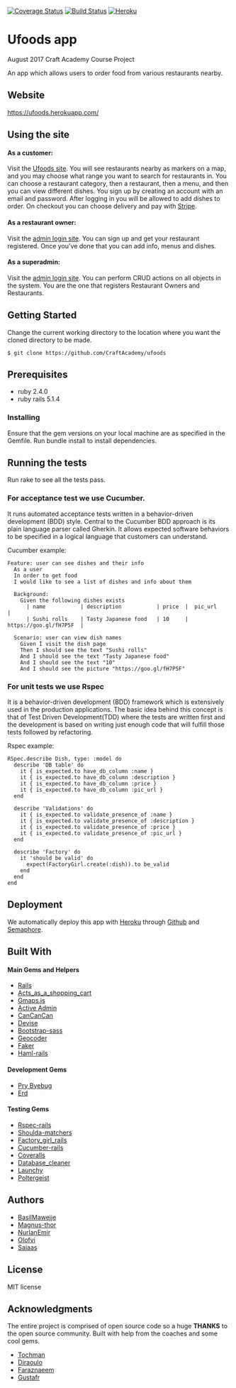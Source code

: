 [![Coverage Status](https://coveralls.io/repos/github/CraftAcademy/u_food/badge.svg?branch=develop)](https://coveralls.io/github/CraftAcademy/u_food?branch=develop)
[![Build Status](https://semaphoreci.com/api/v1/craftacademy/u_food/branches/develop/shields_badge.svg)](https://semaphoreci.com/craftacademy/u_food)
[![Heroku](http://heroku-badge.herokuapp.com/?app=ufoods&svg=1)](https://ufoods.herokuapp.com/)

# Ufoods app
August 2017 Craft Academy Course Project

An app which allows users to order food from various restaurants nearby.

## Website
https://ufoods.herokuapp.com/

## Using the site
#### As a customer:
Visit the [Ufoods site](https://ufoods.herokuapp.com/).
You will see restaurants nearby as markers on a map, and you may choose what range you want to search for restaurants in.
You can choose a restaurant category, then a restaurant, then a menu, and then you can view different dishes.
You sign up by creating an account with an email and password. After logging in you will be allowed to add dishes to order. On checkout you can choose delivery and pay with [Stripe](https://stripe.com/).

#### As a restaurant owner:
Visit the [admin login site](https://ufoods.herokuapp.com/admin/login). You can sign up and get your restaurant registered. Once you've done that you can add info, menus and dishes.

#### As a superadmin:
Visit the [admin login site](https://ufoods.herokuapp.com/admin/login). You can perform CRUD actions on all objects in the system. You are the one that registers Restaurant Owners and Restaurants.

## Getting Started
Change the current working directory to the location where you want the cloned directory to be made.

```
$ git clone https://github.com/CraftAcademy/ufoods
```

## Prerequisites
- ruby 2.4.0
- ruby rails 5.1.4

### Installing
Ensure that the gem versions on your local machine are as specified in the Gemfile.
Run bundle install to install dependencies.

## Running the tests
Run rake to see all the tests pass.  

### For acceptance test we use Cucumber.
It runs automated acceptance tests written in a behavior-driven development (BDD) style. Central to the Cucumber BDD approach is its plain language parser called Gherkin. It allows expected software behaviors to be specified in a logical language that customers can understand.  

Cucumber example:
```
Feature: user can see dishes and their info
  As a user
  In order to get food
  I would like to see a list of dishes and info about them

  Background:
    Given the following dishes exists
      | name           | description           | price  |  pic_url                |
      | Sushi rolls    | Tasty Japanese food   | 10     |  https://goo.gl/fH7P5F  |

  Scenario: user can view dish names
    Given I visit the dish page
    Then I should see the text "Sushi rolls"
    And I should see the text "Tasty Japanese food"
    And I should see the text "10"
    And I should see the picture "https://goo.gl/fH7P5F"
```
### For unit tests we use Rspec
It is a behavior-driven development (BDD) framework which is extensively used in the production applications. The basic idea behind this concept is that of Test Driven Development(TDD) where the tests are written first and the development is based on writing just enough code that will fulfill those tests followed by refactoring.  

Rspec example:
```
RSpec.describe Dish, type: :model do
  describe 'DB table' do
    it { is_expected.to have_db_column :name }
    it { is_expected.to have_db_column :description }
    it { is_expected.to have_db_column :price }
    it { is_expected.to have_db_column :pic_url }
  end

  describe 'Validations' do
    it { is_expected.to validate_presence_of :name }
    it { is_expected.to validate_presence_of :description }
    it { is_expected.to validate_presence_of :price }
    it { is_expected.to validate_presence_of :pic_url }
  end

  describe 'Factory' do
    it 'should be valid' do
      expect(FactoryGirl.create(:dish)).to be_valid
    end
  end
end
```


## Deployment
We automatically deploy this app with [Heroku](https://www.heroku.com/) through [Github](https://github.com/) and [Semaphore](https://semaphoreci.com/).

## Built With

#### Main Gems and Helpers
* [Rails](https://github.com/rails/rails)
* [Acts_as_a_shopping_cart](https://github.com/crowdint/acts_as_shopping_cart)
* [Gmaps.js](https://hpneo.github.io/gmaps/)
* [Active Admin](https://github.com/activeadmin/activeadmin)
* [CanCanCan](https://github.com/CanCanCommunity/cancancan)
* [Devise](https://github.com/plataformatec/devise)
* [Bootstrap-sass](https://github.com/twbs/bootstrap-sass)
* [Geocoder](https://github.com/alexreisner/geocoder)
* [Faker](https://github.com/stympy/faker)
* [Haml-rails](https://github.com/indirect/haml-rails)

#### Development Gems
* [Pry Byebug](https://github.com/deivid-rodriguez/pry-byebug)
* [Erd](https://github.com/amatsuda/erd)

#### Testing Gems
* [Rspec-rails](https://github.com/rspec/rspec-rails)
* [Shoulda-matchers](https://github.com/thoughtbot/shoulda-matchers)
* [Factory_girl_rails](https://github.com/thoughtbot/factory_girl_rails)
* [Cucumber-rails](https://github.com/cucumber/cucumber-rails)
* [Coveralls](https://rubygems.org/gems/coveralls/versions/0.8.15)
* [Database_cleaner](https://github.com/DatabaseCleaner/database_cleaner)
* [Launchy](https://github.com/copiousfreetime/launchy)
* [Poltergeist](https://github.com/teampoltergeist/poltergeist)

## Authors
* [BasilMawejje](https://github.com/BasilMawejje)
* [Magnus-thor](https://github.com/magnus-thor)
* [NurlanEmir](https://github.com/nurlanemir)
* [Olofvi](https://github.com/olofvi)
* [Sajaas](https://github.com/Sajaas)

## License
MIT license

## Acknowledgments
The entire project is comprised of open source code so a huge **THANKS** to the open source community. 
Built with help from the coaches and some cool gems.
* [Tochman](https://github.com/tochman)
* [Diraoulo](https://github.com/diraulo)
* [Faraznaeem](https://github.com/faraznaeem)
* [Gustafr](https://github.com/gustafr)
